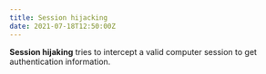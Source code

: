 ```yaml
---
title: Session hijacking
date: 2021-07-18T12:50:00Z
---
```


**Session hijaking** tries to intercept a valid computer session to get
authentication information.
